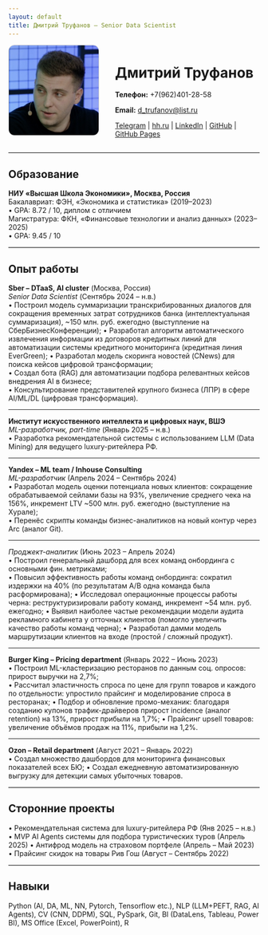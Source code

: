 ```yaml
---
layout: default
title: Дмитрий Труфанов — Senior Data Scientist
---
```


<div style="display: flex; align-items: flex-start; gap: 2rem;">
  <img src="assets/img/photo.jpg" alt="Фото Дмитрия Труфанова" style="width: 180px; border-radius: 12px; border: 1px solid #ccc;">
  <div>
    <h1>Дмитрий Труфанов</h1>
    <p><strong>Телефон:</strong> +7(962)401-28-58</p>
    <p><strong>Email:</strong> <a href="mailto:d_trufanov@list.ru">d_trufanov@list.ru</a></p>
    <p>
      <a href="https://t.me/dimi3_tru">Telegram</a> |
      <a href="https://hh.ru/resume/5f63a69eff0828b95f0039ed1f6e7644464578">hh.ru</a> |
      <a href="https://www.linkedin.com/in/%D0%B4%D0%BC%D0%B8%D1%82%D1%80%D0%B8%D0%B9-%D1%82%D1%80%D1%83%D1%84%D0%B0%D0%BD%D0%BE%D0%B2-a651711b3?utm_source=share&utm_campaign=share_via&utm_content=profile&utm_medium=ios_app">LinkedIn</a> |
      <a href="https://github.com/dimi3tru">GitHub</a> |
      <a href="https://dimi3tru.github.io/">GitHub Pages</a>
    </p>
  </div>
</div>

<hr style="border: 0; border-top: 1px solid #ccc; margin: 1em 0;">

## Образование

**НИУ «Высшая Школа Экономики», Москва, Россия**  
Бакалавриат: ФЭН, «Экономика и статистика» (2019–2023)  
• GPA: 8.72 / 10, диплом с отличием  
Магистратура: ФКН, «Финансовые технологии и анализ данных» (2023–2025)  
• GPA: 9.45 / 10  

<hr style="border: 0; border-top: 1px solid #ccc; margin: 1em 0;">

## Опыт работы

**Sber – DTaaS, AI cluster** (Москва, Россия)  
*Senior Data Scientist* (Сентябрь 2024 – н.в.)  
• Построил модель суммаризации транскрибированных диалогов для сокращения временных затрат сотрудников банка (интеллектуальная суммаризация), ~150 млн. руб. ежегодно (выступление на СберБизнесКонференции); 
• Разработал алгоритм автоматического извлечения информации из договоров кредитных линий для автоматизации системы кредитного мониторинга (кредитная линия EverGreen);
• Разработал модель скоринга новостей (CNews) для поиска кейсов цифровой трансформации;  
• Создал бота (RAG) для автоматизации подбора релевантных кейсов внедрения AI в бизнесе;  
• Консультирование представителей крупного бизнеса (ЛПР) в сфере AI/ML/DL (цифровая трансформация).

---

**Институт искусственного интеллекта и цифровых наук, ВШЭ**  
*ML-разработчик, part-time* (Январь 2025 – н.в.)  
• Разработка рекомендательной системы с использованием LLM (Data Mining) для ведущего luxury-ритейлера РФ.

---

**Yandex – ML team / Inhouse Consulting**  
*ML-разработчик* (Апрель 2024 – Сентябрь 2024)  
• Разработал модель оценки потенциала новых клиентов: сокращение обрабатываемой сейлами базы на 93%, увеличение среднего чека на 156%, инкремент LTV ~500 млн. руб. ежегодно (выступление на Хурале);  
• Перенёс скрипты команды бизнес-аналитиков на новый контур через Arc (аналог Git). 
 
---

*Проджект-аналитик* (Июнь 2023 – Апрель 2024)  
• Построил генеральный дашборд для всех команд онбординга с основными фин. метриками;  
• Повысил эффективность работы команд онбординга: сократил издержки на 40% (по результатам A/B одна команда была расформирована); 
• Исследовал операционные процессы работы черна: реструктуризировали работу команд, инкремент ~54 млн. руб. ежегодно;
• Выявил наиболее частые рекомендации модели аудита рекламного кабинета у отточных клиентов (помогло увеличить качество работы команд черна);
• Разработал дамми модель маршрутизации клиентов на входе (простой / сложный продукт).

---

**Burger King – Pricing department** (Январь 2022 – Июнь 2023)  
• Построил ML-кластеризацию  ресторанов по данным соц. опросов: прирост выручки на 2,7%;  
• Рассчитал эластичность спроса по цене для групп товаров и каждого по отдельности: упростило прайсинг и моделирование спроса в ресторанах;
• Подбор и обновление промо-механик: благодаря созданию купонов трафик-драйверов прирост incidence (аналог retention) на 13%, прирост прибыли на 1,7%;
• Прайсинг upsell товаров: увеличение объёмов продаж на 11%, прибыли на 1,2%.

---

**Ozon – Retail department** (Август 2021 – Январь 2022)  
• Создал множество дашбордов для мониторинга финансовых показателей всех БЮ; 
• Создал ежедневную автоматизированную выгрузку для детекции самых убыточных товаров.

<hr style="border: 0; border-top: 1px solid #ccc; margin: 1em 0;">

## Сторонние проекты

• Рекомендательная система для luxury-ритейлера РФ (Янв 2025 – н.в.)  
• MVP AI Agents системы для подбора туристических туров (Апрель 2025) 
• Антифрод модель на страховом портфеле (Апрель – Май 2023)  
• Прайсинг скидок на товары Рив Гош (Август – Сентябрь 2022)

<hr style="border: 0; border-top: 1px solid #ccc; margin: 1em 0;">

## Навыки

Python (AI, DA, ML, NN, Pytorch, Tensorflow etc.), NLP (LLM+PEFT, RAG, AI Agents), CV (CNN, DDPM), SQL, PySpark, Git, BI (DataLens, Tableau, Power BI), MS Office (Excel, PowerPoint), R
